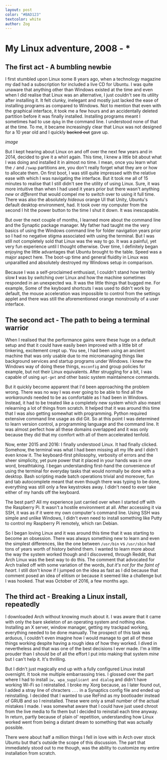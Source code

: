 ```yaml
---
layout: post
color: "#BAD123"
textcolor: white
author: Zog
---
```


# My Linux adventure, 2008 - *

## The first act - A bumbling newbie
I first stumbled upon Linux some 8 years ago, when a technology magazine my dad had a subscription for included a live CD for Ubuntu. I was quite unaware that anything other than Windows existed at the time and even when I did realise that Linux was an alternative, I just couldn't see its utility after installing it. It felt clunky, inelegant and mostly just lacked the ease of installing programs as compared to Windows. Not to mention that even with the graphical interface, it took me a few hours and an accidentally deleted partition before it was finally installed. Installing programs meant I sometimes had to use `dpkg` in the command line. I understood none of that at the time. To me, it became increasingly clear that Linux was not designed for a 10 year old and I quickly ~~backed out~~ gave up.

_image_

But I kept hearing about Linux on and off over the next few years and in 2014, decided to give it a whirl again. This time, I knew a little bit about what I was doing and installed it in almost no time. I mean, once you learn what the `/` and `/swap` partitions are, you don't really forget what they are or how to allocate them. On first boot, I was still quite impressed with the relative ease with which I was navigating the interface. But it took me all of 15 minutes to realise that I still didn't see the utility of using Linux. Sure, it was more intuitive than when I had used it years prior but there wasn't anything _new_ or _different_ that would compel me to switch over to using it full time. There was also the absolutely *hideous* orange UI that Unity, Ubuntu's default desktop environment, had. It took over my computer from the second I hit the power button to the time I shut it down. It was inescapable.

But over the next couple of months, I learned more about the command line and the Synaptic package manager. My father had taught me the very basics of using the Windows command line for folder navigation years prior so I had no negative stigma associated with using the terminal. But I was still not completely sold that Linux was the way to go. It was a painful, yet very fun experience until I thought otherwise. Over time, I definitely began enjoying the little advantages that Ubuntu brought to the table. Speed was a major aspect here. The boot-up time and general fluidity in Linux was unparallled and absolutely destroyed my Windows setup in comparison.

Because I was a self-proclaimed enthusiast, I couldn't stand how terribly slow **I** was by switching over Linux and how the machine sometimes responded in an unexpected wa. It was the little things that bugged me. For example, Some of the keyboard shortcuts I was used to didn't work by default, the mouse acceleration was impossible to control from the settings applet and there was still the aforementioned orange monstrosity of a user interface.

## The second act - The path to being a terminal warrior
When I realised that the performance gains were these huge on a default setup and that it could have easily been improved with a little bit of tinkering, excitement crept up. You see, I had been using an ancient machine that was only usable due to me micromanaging things like background services and startup programs under Windows. I knew the Windows way of doing these things, `msconfig` and group policies for example, but not their Linux equivalents. After struggling for a bit, I was capable of using `apt-get` and other basic system maintainence commands. 

But it quickly become apparent that I'd been approaching the problem wrong. There was no way I was ever going to be able to find all the _workarounds_ needed to be as comfortable as I had been in Windows. Instead, it had to be treated like a completely new system which also meant relearning a lot of things from scratch. It helped that it was around this time that I was also getting somewhat with programming. Python required extensive command line usage as did Git. So at this point I was determined to learn version control, a programming language and the command line. It was almost perfect how all these domains overlapped and it was only because they did that my comfort with all of them accelerated tenfold.

Now, enter 2015 and 2016: I finally understood Linux. It had finally clicked. Somehow, the terminal was what I had been missing all my life and I didn't even know it. The keyboard-first philosophy, verbosity of errors and the sheer simplicity, yet pure power that it placed in your hands was in one word, breathtaking. I began understanding first-hand the convenience of using the terminal for everyday tasks that would normally be done with a desktop. Bash scripting made batch operations trivial and moreover, fun and tab autocomplete meant that even though there was typing to be done, everything was still only a few keystrokes away. I didn't need to ever take either of my hands off the keyboard.

The best part? All my experience just carried over when I started off with the Raspberry Pi. It wasn't a hostile environment at all. After accessing it via SSH, it was as if it were my own computer's command line. Using SSH was simple and unlike Windows, I didn't even need to install something like Putty to control my Raspberry Pi remotely, which ran Debian.

So I began loving Linux and it was around this time that it was starting to become an obsession. There was always something new to learn and even the simplest differences, like the one between `/usr/bin` vs `/usr/sbin` had tons of years worth of history behind them. I wanted to learn more about the way the system worked though and I discovered, through Reddit, that Arch Linux was the best way to do this. The comment that advocated for Arch trailed off with some variation of the words, _but it's not for the faint of heart_. I still don't know if I jumped on the idea as fast as I did because that comment posed an idea of elitism or because it seemed like a challenge but I was hooked. That was October of 2016, a few months ago.

## The third act - Breaking a Linux install, repeatedly
I downloaded Arch without knowing much about it. I was aware that it came with only the bare skeleton of an operating system and nothing else. Installing an X server, window manager, getting my trackpad working, everything needed to be done manually. The prospect of this task was arduous, I couldn't even imagine how I would manage to get all of these things working despite having a rough idea of how they worked. I dived in nevertheless and that was one of the best decisions I ever made. I'm a little prouder than I should be of all the effort I put into making that system _mine_ but I can't help it. It's thrilling.

But I didn't just magically end up with a fully configured Linux install overnight. It took me multiple embarrassing tries. I glossed over the part where I had to install `iw, wpa_supplicant and dialog` and didn't have working Wi-Fi so I reinstalled. I broke my Xorg because, as I later found out, I added a stray line of chracters `...` in a Synaptics config file and ended up reinstalling. I decided that I wanted to use ReFind as my bootloader instead of GRUB and so I reinstalled. These were only a small number of the actual mistakes I made. I was somewhat aware that I could have just used chroot from the live media to fix them but I decided to reinstall each time anyway. In return, partly because of plain ol' repetition, understanding how Linux worked went from being a distant dream to something that was actually possible.

There were about half a million things I fell in love with in Arch over stock Ubuntu but that's outside the scope of this discussion. The part that immediately stood out to me though, was the ability to customize my entire installation from scratch.
